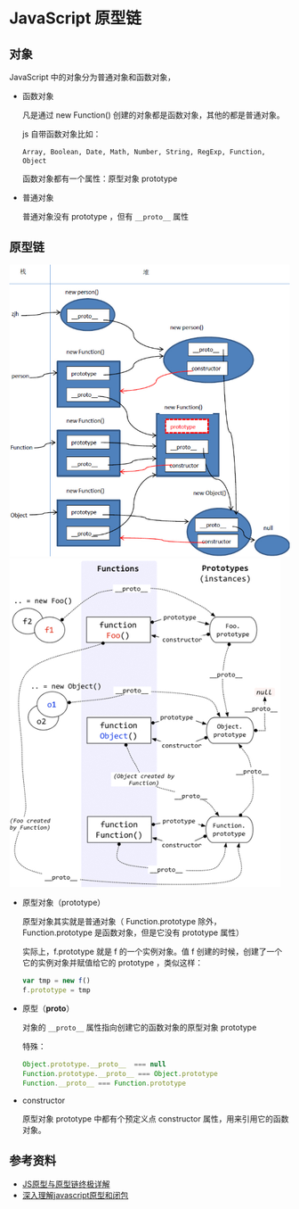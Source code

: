 # JavaScript 原型链

## 对象

JavaScript 中的对象分为普通对象和函数对象，

-   函数对象

    凡是通过 new Function() 创建的对象都是函数对象，其他的都是普通对象。

    js 自带函数对象比如：

    ```
    Array, Boolean, Date, Math, Number, String, RegExp, Function, Object
    ```

    函数对象都有一个属性：原型对象 prototype

-   普通对象

    普通对象没有 prototype ，但有 `__proto__` 属性

## 原型链

![内存结构图](images/ccdab1ea-87b4-38f4-b40b-333c46cd5f8a.jpg)
![内存结构图](images/2015-09-21_55ff98eb49706.png)

-   原型对象（prototype）

    原型对象其实就是普通对象（ Function.prototype 除外，Function.prototype 是函数对象，但是它没有 prototype 属性）

    实际上，f.prototype 就是 f 的一个实例对象。值 f 创建的时候，创建了一个它的实例对象并赋值给它的 prototype ，类似这样：

    ```javascript
    var tmp = new f()
    f.prototype = tmp
    ```

-   原型（__proto__）

    对象的 `__proto__` 属性指向创建它的函数对象的原型对象 prototype

    特殊：

    ```javascript
    Object.prototype.__proto__  === null
    Function.prototype.__proto__ === Object.prototype
    Function.__proto__ === Function.prototype
    ```

-   constructor

    原型对象 prototype 中都有个预定义点 constructor 属性，用来引用它的函数对象。

## 参考资料

* [JS原型与原型链终极详解](http://www.108js.com/article/article1/10201.html)
* [深入理解javascript原型和闭包](http://www.kancloud.cn/kancloud/javascript-prototype-closure/66341)

